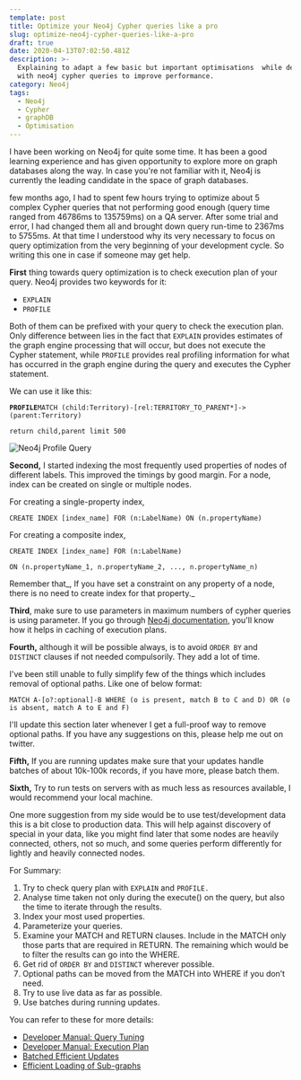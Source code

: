 ```yaml
---
template: post
title: Optimize your Neo4j Cypher queries like a pro
slug: optimize-neo4j-cypher-queries-like-a-pro
draft: true
date: 2020-04-13T07:02:50.481Z
description: >-
  Explaining to adapt a few basic but important optimisations  while dealing
  with neo4j cypher queries to improve performance.
category: Neo4j
tags:
  - Neo4j
  - Cypher
  - graphDB
  - Optimisation
---
```

I have been working on Neo4j for quite some time. It has been a good learning experience and has given opportunity to explore more on graph databases along the way. In case you're not familiar with it, Neo4j is currently the leading candidate in the space of graph databases. 

few months ago, I had to spent few hours trying to optimize about 5 complex Cypher queries that not performing good enough (query time ranged from 46786ms to 135759ms) on a QA server. After some trial and error, I had changed them all and brought down query run-time to 2367ms to 5755ms. At that time I understood why its very necessary to focus on query optimization from the very beginning of your development cycle. So writing this one in case if someone may get help.

**First** thing towards query optimization is to check execution plan of your query. Neo4j provides two keywords for it:

* `EXPLAIN`
* `PROFILE` 

Both of them can be prefixed with your query to check the execution plan. Only difference between lies in the fact that `EXPLAIN` provides estimates of the graph engine processing that will occur, but does not execute the Cypher statement, while `PROFILE` provides real profiling information for what has occurred in the graph engine during the query and executes the Cypher statement.

We can use it like this: 

**`PROFILE`**`MATCH (child:Territory)-[rel:TERRITORY_TO_PARENT*]->(parent:Territory)`

`return child,parent limit 500`

![Neo4j Profile Query](/media/profile_neo4j.png)

**Second,** I started indexing the most frequently used properties of nodes of different labels. This improved the timings by good margin.  For a node, index can be created on single or multiple nodes.

For creating a single-property index, 

`CREATE INDEX [index_name] FOR (n:LabelName) ON (n.propertyName)`

For creating a composite index,

`CREATE INDEX [index_name] FOR (n:LabelName)`

`ON (n.propertyName_1, n.propertyName_2, ..., n.propertyName_n)`

Remember that_, If you have set a constraint on any property of a node, there is no need to create index for that property._

**Third**, make sure to use parameters in maximum numbers of cypher queries is using parameter.  If you go through [Neo4j documentation](https://neo4j.com/docs/cypher-manual/current/syntax/parameters/), you'll know how it helps in caching of execution plans.

**Fourth,** although it will be possible always, is to avoid `ORDER BY` and `DISTINCT` clauses if not needed compulsorily. They add a lot of time.

I've been still unable to fully simplify few of the things which includes removal of optional paths. Like one of below format:

`MATCH A-[o?:optional]-B WHERE (o is present, match B to C and D) OR (o is absent, match A to E and F)`

I'll update this section later whenever I get a full-proof way to remove optional paths. If you have any suggestions on this, please help me out on twitter.

**Fifth,** If you are running updates make sure that your updates handle batches of about 10k-100k records, if you have more, please batch them. 

**Sixth,** Try to run tests on servers with as much less as resources available, I would recommend your local machine. 

One more suggestion from my side would be to use test/development data this is a bit close to production data. This will help against discovery of special in your data, like you might find later that some nodes are heavily connected, others, not so much, and some queries perform differently for lightly and heavily connected nodes.

For Summary:

1. Try to check query plan with `EXPLAIN` and `PROFILE.`
2. Analyse time taken not only during the execute() on the query, but also the time to iterate through the results.
3. Index your most used properties.
4. Parameterize your queries.
5. Examine your MATCH and RETURN clauses. Include in the MATCH only those parts that are required in RETURN. The remaining which would be to filter the results can go into the WHERE.
6. Get rid of `ORDER BY` and `DISTINCT` wherever possible.
7. Optional paths can be moved from the MATCH into WHERE if you don’t need.
8. Try to use live data as far as possible.
9. Use batches during running updates.

You can refer to these for more details:

* [Developer Manual: Query Tuning](https://neo4j.com/docs/developer-manual/current/cypher/query-tuning/)
* [Developer Manual: Execution Plan](https://neo4j.com/docs/developer-manual/current/cypher/execution-plans/)
* [Batched Efficient Updates](https://medium.com/@mesirii/5-tips-tricks-for-fast-batched-updates-of-graph-structures-with-neo4j-and-cypher-73c7f693c8cc)
* [Efficient Loading of Sub-graphs](https://medium.com/neo4j/loading-graph-data-for-an-object-graph-mapper-or-graphql-5103b1a8b66e)
